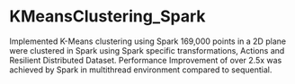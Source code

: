 # KMeansClustering_Spark

Implemented K-Means clustering using Spark 169,000 points in a 2D plane were clustered in Spark using Spark specific transformations, Actions and Resilient Distributed Dataset.
Performance Improvement of over 2.5x was achieved by Spark in multithread environment compared to sequential.
